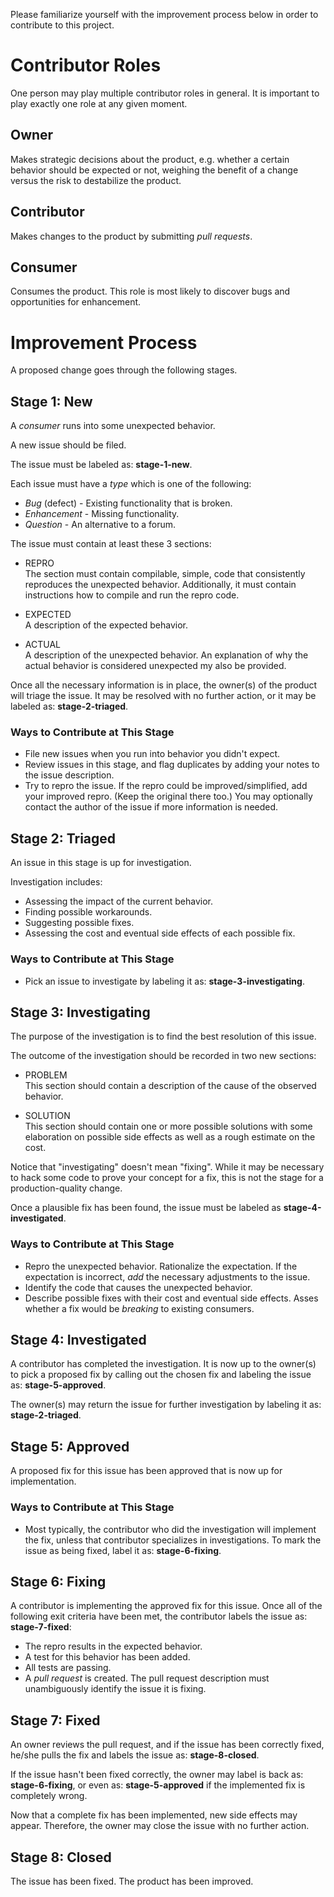 Please familiarize yourself with the improvement process below in order to contribute to this project.

# Contributor Roles
One person may play multiple contributor roles in general. 
It is important to play exactly one role at any given moment. 

## Owner
Makes strategic decisions about the product, e.g. whether a certain behavior should be expected or not, weighing the benefit of a change versus the risk to destabilize the product.  

## Contributor
Makes changes to the product by submitting *pull requests*.

## Consumer
Consumes the product.
This role is most likely to discover bugs and opportunities for enhancement.


# Improvement Process
A proposed change goes through the following stages.

## Stage 1: New
A *consumer* runs into some unexpected behavior.

A new issue should be filed.

The issue must be labeled as: **stage-1-new**.

Each issue must have a *type* which is one of the following:

* *Bug* (defect) - Existing functionality that is broken.
* *Enhancement* - Missing functionality.
* *Question* - An alternative to a forum.

The issue must contain at least these 3 sections:

* REPRO  
The section must contain compilable, simple, code that consistently reproduces the unexpected behavior.
Additionally, it must contain instructions how to compile and run the repro code.

* EXPECTED  
A description of the expected behavior.

* ACTUAL  
A description of the unexpected behavior.
An explanation of why the actual behavior is considered unexpected my also be provided.

Once all the necessary information is in place, the owner(s) of the product will triage the issue.
It may be resolved with no further action, or it may be labeled as: **stage-2-triaged**.

### Ways to Contribute at This Stage
* File new issues when you run into behavior you didn't expect.
* Review issues in this stage, and flag duplicates by adding your notes to the issue description.
* Try to repro the issue. If the repro could be improved/simplified, add your improved repro. (Keep the original there too.)
You may optionally contact the author of the issue if more information is needed.

## Stage 2: Triaged
An issue in this stage is up for investigation. 

Investigation includes:

* Assessing the impact of the current behavior.
* Finding possible workarounds.
* Suggesting possible fixes.
* Assessing the cost and eventual side effects of each possible fix.

### Ways to Contribute at This Stage
* Pick an issue to investigate by labeling it as: **stage-3-investigating**.

## Stage 3: Investigating
The purpose of the investigation is to find the best resolution of this issue.

The outcome of the investigation should be recorded in two new sections:

* PROBLEM  
This section should contain a description of the cause of the observed behavior.

* SOLUTION  
This section should contain one or more possible solutions with some elaboration on possible side effects as well as a rough estimate on the cost.

Notice that "investigating" doesn't mean "fixing". 
While it may be necessary to hack some code to prove your concept for a fix, this is not the stage for a production-quality change.

Once a plausible fix has been found, the issue must be labeled as **stage-4-investigated**.

### Ways to Contribute at This Stage
* Repro the unexpected behavior. Rationalize the expectation. If the expectation is incorrect, *add* the necessary adjustments to the issue.
* Identify the code that causes the unexpected behavior.
* Describe possible fixes with their cost and eventual side effects. Asses whether a fix would be *breaking* to existing consumers.

## Stage 4: Investigated
A contributor has completed the investigation.
It is now up to the owner(s) to pick a proposed fix by calling out the chosen fix and labeling the issue as: **stage-5-approved**.

The owner(s) may return the issue for further investigation by labeling it as: **stage-2-triaged**. 

## Stage 5: Approved
A proposed fix for this issue has been approved that is now up for implementation.

### Ways to Contribute at This Stage
* Most typically, the contributor who did the investigation will implement the fix, unless that contributor specializes in investigations.
To mark the issue as being fixed, label it as: **stage-6-fixing**.

## Stage 6: Fixing
A contributor is implementing the approved fix for this issue. 
Once all of the following exit criteria have been met, the contributor labels the issue as: **stage-7-fixed**:

* The repro results in the expected behavior.
* A test for this behavior has been added.
* All tests are passing.
* A *pull request* is created. The pull request description must unambiguously identify the issue it is fixing.

## Stage 7: Fixed
An owner reviews the pull request, and if the issue has been correctly fixed, he/she pulls the fix and labels the issue as: **stage-8-closed**.

If the issue hasn't been fixed correctly, the owner may label is back as: **stage-6-fixing**, or even as: **stage-5-approved** if the implemented fix is completely wrong.

Now that a complete fix has been implemented, new side effects may appear. Therefore, the owner may close the issue with no further action.

## Stage 8: Closed
The issue has been fixed. 
The product has been improved.


